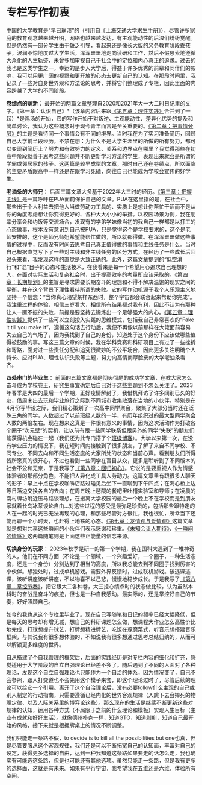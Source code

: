 # 专栏写作初衷

中国的大学教育是“早已崩溃”的（引用自[《上海交通大学求生手册》](https://survivesjtu.gitbook.io/survivesjtumanual/li-zhi-pian/huan-ying-lai-dao-shang-hai-jiao-tong-da-xue)）。尽管许多家庭的教育观念越来越开明，网络也越来越发达，有主观能动性的后浪们纷纷觉醒。但是仍然有一部分学生由于缺乏引导，看起来还是像长大版的义务教育阶段乖孩子，波澜不惊地度过大学生活，浑浑噩噩地走向读研和工作，然后不假思索地遵循大众化的人生轨迹，未曾多加审视自己于社会中的定位和内心真正的追求。过去的我也是这类学生之一，幸运的是步入大学后，得益于许多优秀的前辈和同伴们的影响，我可以用更广阔的视野和更开放的心态去更新自己的认知。在那段时间里，我记录了一些对自身世界观和方法论的思考，并将它们整理成了专栏，因此里面的内容跨越了大学的不同阶段。

**卷绩点的萌新**：
最开始的两篇文章整理自2020和2021年大一大二时日记里的文字。《第一章：认识自己》*（该章内容后来跟[《第五章：理性实践》](blogs/2023-columns/rational-practice.md)合并到了一起）*是鸡汤的开始，它的写作开始于对叛逆、主观能动性、差异化优势的提及和简单讨论，我认为这些概念对于现今青年而言是至关重要的。[《第二章：把事情分层》](blogs/2023-columns/multiple-views.md)的主题是看待同一个事情会有不同的境界。当时我在为了实习准备简历，回顾自己大学前半段经历，不禁在想：为什么不是大学生涯里的所做的所有努力，都可以变现到简历上？努力和有效努力的定义、关系和边界点在哪里？我觉得那些在初高中阶段就善于思考这些问题并不断更新学习方法的学生，表现出来就会是所谓的学霸或邻居家的孩子。这两篇是较早成型的文章，那时自己还在卷绩点，所以面临的主要矛盾跟高中一样还是在跟学习死磕，向往自己也能成为学校会宣传的好学生。

**老油条的大师兄**：
后面三篇文章大多基于2022年大三时的经历。[《第三章：把握主线》](blogs/2023-columns/main-task.md)是一篇呼吁在PUA面前保护自己的文章。PUA在这里指的是，在社会中，那些出于个人利益去把他人当做劳动力工具的、实质上是想让你帮忙干活而不是从你的角度考虑想让你变得更好的、各种大大小小的举措。以校园场景为例，我在朋辈分享会和约饭等交流场合，发现有的学弟学妹像当初的我自己一样都是以打工的心态做事，根本没有意识到自己被PUA，只是觉得这个是学校要求的，这个是老师安排的，这个是师兄师姐希望能帮忙做的，所以就都得做。在浑浑噩噩做这些事情的过程中，反而没有时间去思考自己真正值得做的事情和主线任务是什么。当时自己根据直觉写下了一些对主线和非主线任务的区分方式，在经历了一些成长后回过头来看，我发现这样的直觉是大致正确的。此外，这篇文章提到的“低空滑行”和“混”日子的心态和生活技术，在我看来是每一个希望用心追求自己理想的人，在面对实际生活和复杂社会时，出于提高效率的考量所应该采取的。[《第四章：长期规划》](blogs/2023-columns/long-term-planning.md)的主旨是寻求需要长期奋斗的理想和不得不解决温饱的现实之间的平衡，并在这个背景下理性看待所谓的失败。它的写作动机源于我个人乐观主义地坚持一个信念：“当你真心渴望某样东西时，整个宇宙都会联合起来帮助你完成”。我注重过程的体验，相信三岁看大，相信所有结果都对我有利，因此不认为有那种让人一蹶不振的失败，前提是要坚持去锻炼出一个足够强大的内心。[《第五章：理性实践》](blogs/2023-columns/rational-practice.md)提供了一些可以立刻投入实践的思维模式，包括我自己非常喜欢的“Fake it till you make it”。遵循这句话去行动后，我便不再像以前那样在大佬面前容易失去自己的气场了，因为我找到了自己的身份，知道处于这个身份下应该做哪些值得被鼓励的事。写这三篇文章的时候，我在学科竞赛和科研项目上有过了一些挫折和弯路，面对过一些责任分配和追究很微妙的不公平场合，因此更多关注明确个人特长、应对PUA、理性认识失败等主题，努力向高情商厚脸皮的大学老油条看齐。

**四处串门的毕业生：**
前面的五篇文章都是彻头彻尾的成功学文章，在教大家怎么奋斗成为学校卷王，研究生事宜确定后自己对于这些主题到不怎么关注了。2023年春季是大四的最后一个学期，正好疫情解封了，我借机拜访了许多阔别已久的好友，借周末出去玩和毕业旅行之际到不同城市收集散落在当地的小伙伴。特别是在4月份写毕设之际，我们精心策划了一次高中同学聚会，聚集了大部分当时还在泛珠三角的同学，人数超过了以前班级人数的一半，有历年组织过的最大型同学聚会人数的两倍左右。现在想来这真是一件很有意义的事情，因为这次活动作为打破各个圈子“次元壁”的契机，让以前有跟一些同学联系但跟另外的同学“失联”的朋友们能获得机会碰在一起（我们还为此专门搭了个[班级博客](https://weloveclassfive.github.io/)）。大学以来第一次，在没有学业压力的情况下，我在短时间内接触到了很多朋友，了解了来自不同学校、不同专业、不同去向和不同生活态度的大家所处的状态和当前心声。看到朋友们所得皆所愿真的很开心，不过也看到一些同学在盲目从众，更多是聆听到了不同版本的社会不公和无奈，于是我写了[《第八章：回归初心》](blogs/2023-columns/stay-true.md)。它说的是要重视人作为情感体验者的那部分角色，不能把人异化成工具人劳动力。这篇文章里有跟很多人聊天的影子：早上十点在学校咖啡店路过碰见后坐下一直聊到下午四点；在海心桥上边等日落边交换各自的去向；在周五晚上琶醍的餐吧里吐槽实验室和导师；在凌晨的南村牌坊附近压马路谈理想，在搬离大学校园的最后一个晚上不在学校而是到朋友家就着长岛冰茶谈论自由...对这些过程的感受是最弥足珍贵的，包括那些跟特定的人在一起的时光已无法再现的心理，和那些尽管对方很忙，我也很忙，所幸当下还能再聊一个小时天，也赶得上地铁的心态。[《第七章：友情观与爱情观》](blogs/2023-columns/friendship-and-love.md)这篇文章就是想对共享这些瞬间的小伙伴们表示感谢和珍重。[《未知会让人期待》](/blogs/2021-gossips/expect-future.md)、[《一瞬间的情感》](/blogs/2021-gossips/small-luck.md)这两篇随笔则是上面这些正能量的信念来源。

**切换身份的玩家：**
2023年秋季是研一的第一个学期，我在国科大遇到了一堆神奇的人，他们在不同方面（不论是一个领域，一个兴趣爱好，一个圈子，一种生活态度，还是一个身份）分别达到了相当的高度，所以我总能去到不同圈子找到厉害的小伙伴。想独处时，过成单机游戏。需要外界反馈时，过成联机游戏。该逃课逃课，该听讲座该听讲座，不以物喜不以己悲，慢慢地稳步成长。于是我写了[《第六章：掌控节奏》](/blogs/2023-columns/life-style.md)，把它跟大二各种卷，大三担心绩点时的状态做比较，认为虽然本科时的奋战是奋斗的痕迹，但也是一种自我感动。最实际的，还是掌控好自己的节奏，好好照顾自己。

如今的我也从这个专栏里毕业了。现在自己写随笔和日记的频率已经大幅降低，但是每天的思考却有增无减，想自己的科研课题怎么做，想课程大作业怎么高性价比地完成，打球想提升球艺，打牌想精进牌艺，吃饭在琢磨菜式，听音乐想搭建音乐框架，与其说我有很多想体验的，不如说我有很多想通过思考总结归纳的，从而可以解锁更多维度的世界。

自从搭建了个自我管理的框架后，后面的实践经历是对专栏内容的细化和扩充，感觉适用于大学阶段的自立自强理论已经差不多了。随后遇到了不同的人面对了各种理论，发现这个自立自强理论也只能作为一个自洽的体系，因为情况变了，自己不会参照，跟人打交道也不会先用这个模子来套，即这个理论过时了，尽管后续的理论可以给它一个引用。离开了这个自洽理论后，没有必要follow什么主观的自己或别人制定的行动指南，只需要遵循已经内化的世界客观规律（人跳下去会摔死的物理定律、以及人际关系里的博弈论这些）。那么现在的生活是继续不断更新这些对规律的认知，运用各种方式（不局限于之前的什么理论和模板）实现人生目标（主业有成就和好好生活）。就像德州扑克一样，知道GTO，知道剥削，知道自己最开始的风格，接下来就是根据牌桌上的情况不断调整。

我们只能走一条路不假，to decide is to kill all the possibilities but one也真，但是尽管要服从这个客观规律，我们还是可以不断拓宽自己的认知面，丰富对自己的设定，获得更多选择的自由，达到一种我知道这条路如果要走的话怎么走，我也确实有可能选这条路，但是也可能还有其他选项。虽然只能走一条路，但是我有更多的选择面，这就是有未来。如果有平行宇宙，我希望我在五维还是六维，体验所有空间。

